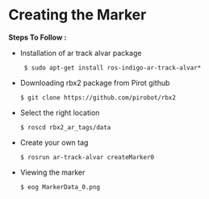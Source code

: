 # Creating the Marker

**Steps To Follow :**

- Installation of ar track alvar package
 
       $ sudo apt-get install ros-indigo-ar-track-alvar*
       

- Downloading rbx2 package from Pirot github

      $ git clone https://github.com/pirobot/rbx2


- Select the right location

      $ roscd rbx2_ar_tags/data
      
- Create your own tag

      $ rosrun ar-track-alvar createMarker0

- Viewing the marker

      $ eog MarkerData_0.png
